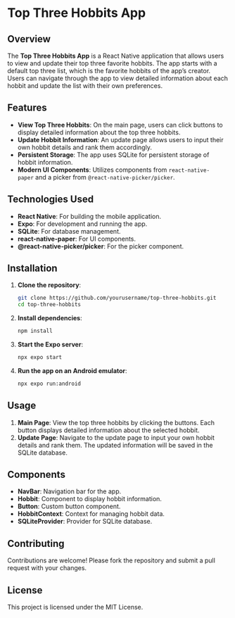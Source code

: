 # Top Three Hobbits App

## Overview

The **Top Three Hobbits App** is a React Native application that allows users to view and update their top three favorite hobbits. The app starts with a default top three list, which is the favorite hobbits of the app’s creator. Users can navigate through the app to view detailed information about each hobbit and update the list with their own preferences.

## Features

- **View Top Three Hobbits**: On the main page, users can click buttons to display detailed information about the top three hobbits.
- **Update Hobbit Information**: An update page allows users to input their own hobbit details and rank them accordingly.
- **Persistent Storage**: The app uses SQLite for persistent storage of hobbit information.
- **Modern UI Components**: Utilizes components from `react-native-paper` and a picker from `@react-native-picker/picker`.

## Technologies Used

- **React Native**: For building the mobile application.
- **Expo**: For development and running the app.
- **SQLite**: For database management.
- **react-native-paper**: For UI components.
- **@react-native-picker/picker**: For the picker component.

## Installation

1. **Clone the repository**:
    
    ```sh
    git clone https://github.com/yourusername/top-three-hobbits.git
    cd top-three-hobbits
    ```
    
2. **Install dependencies**:
    
    ```sh
    npm install
    ```
    
3. **Start the Expo server**:
    
    ```sh
    npx expo start
    ```
    
4. **Run the app on an Android emulator**:
    
    ```sh
    npx expo run:android
    ```
    

## Usage

1. **Main Page**: View the top three hobbits by clicking the buttons. Each button displays detailed information about the selected hobbit.
2. **Update Page**: Navigate to the update page to input your own hobbit details and rank them. The updated information will be saved in the SQLite database.

## Components

- **NavBar**: Navigation bar for the app.
- **Hobbit**: Component to display hobbit information.
- **Button**: Custom button component.
- **HobbitContext**: Context for managing hobbit data.
- **SQLiteProvider**: Provider for SQLite database.

## Contributing

Contributions are welcome! Please fork the repository and submit a pull request with your changes.

## License

This project is licensed under the MIT License.
